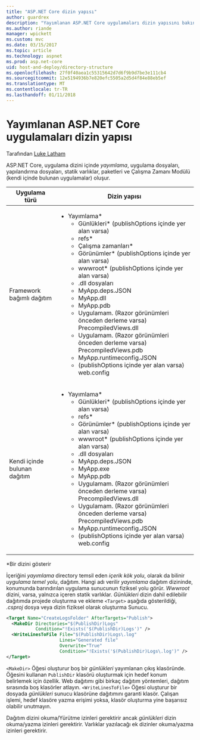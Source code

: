 ```yaml
---
title: "ASP.NET Core dizin yapısı"
author: guardrex
description: "Yayımlanan ASP.NET Core uygulamaları dizin yapısını bakın."
ms.author: riande
manager: wpickett
ms.custom: mvc
ms.date: 03/15/2017
ms.topic: article
ms.technology: aspnet
ms.prod: asp.net-core
uid: host-and-deploy/directory-structure
ms.openlocfilehash: 27f0f40aea1c55315642d7d6f9b9d7be3e111cb4
ms.sourcegitcommit: 12e5194936b7e820efc5505a2d5d4f84e88eb5ef
ms.translationtype: MT
ms.contentlocale: tr-TR
ms.lasthandoff: 01/11/2018
---
```

# <a name="directory-structure-of-published-aspnet-core-apps"></a>Yayımlanan ASP.NET Core uygulamaları dizin yapısı

Tarafından [Luke Latham](https://github.com/guardrex)

ASP.NET Core, uygulama dizini içinde *yayımlama*, uygulama dosyaları, yapılandırma dosyaları, statik varlıklar, paketleri ve Çalışma Zamanı Modülü (kendi içinde bulunan uygulamalar) oluşur.

| Uygulama türü                       | Dizin yapısı |
| ------------------------------ | ------------------- |
| Framework bağımlı dağıtım | <ul><li>Yayımlama\*<ul><li>Günlükleri\* (publishOptions içinde yer alan varsa)</li><li>refs\*</li><li>Çalışma zamanları\*</li><li>Görünümler\* (publishOptions içinde yer alan varsa)</li><li>wwwroot\* (publishOptions içinde yer alan varsa)</li><li>.dll dosyaları</li><li>MyApp.deps.JSON</li><li>MyApp.dll</li><li>MyApp.pdb</li><li>Uygulamam. (Razor görünümleri önceden derleme varsa) PrecompiledViews.dll</li><li>Uygulamam. (Razor görünümleri önceden derleme varsa) PrecompiledViews.pdb</li><li>MyApp.runtimeconfig.JSON</li><li>(publishOptions içinde yer alan varsa) web.config</li></ul></li></ul> |
| Kendi içinde bulunan dağıtım      | <ul><li>Yayımlama\*<ul><li>Günlükleri\* (publishOptions içinde yer alan varsa)</li><li>refs\*</li><li>Görünümler\* (publishOptions içinde yer alan varsa)</li><li>wwwroot\* (publishOptions içinde yer alan varsa)</li><li>.dll dosyaları</li><li>MyApp.deps.JSON</li><li>MyApp.exe</li><li>MyApp.pdb</li><li>Uygulamam. (Razor görünümleri önceden derleme varsa) PrecompiledViews.dll</li><li>Uygulamam. (Razor görünümleri önceden derleme varsa) PrecompiledViews.pdb</li><li>MyApp.runtimeconfig.JSON</li><li>(publishOptions içinde yer alan varsa) web.config</li></ul></li></ul> |
\*Bir dizini gösterir

İçeriğini *yayımlama* directory temsil eden *içerik kök yolu*, olarak da bilinir *uygulama temel yolu*, dağıtım. Hangi adı verilir *yayımlama* dağıtım dizininde, konumunda barındırılan uygulama sunucunun fiziksel yolu görür. *Wwwroot* dizini, varsa, yalnızca içeren statik varlıklar. *Günlükleri* dizin dahil edilebilir dağıtımda projede oluşturma ve ekleme `<Target>` aşağıda gösterildiği, *.csproj* dosya veya dizin fiziksel olarak oluşturma Sunucu.

```xml
<Target Name="CreateLogsFolder" AfterTargets="Publish">
  <MakeDir Directories="$(PublishDir)Logs" 
           Condition="!Exists('$(PublishDir)Logs')" />
  <WriteLinesToFile File="$(PublishDir)Logs\.log" 
                    Lines="Generated file" 
                    Overwrite="True" 
                    Condition="!Exists('$(PublishDir)Logs\.log')" />
</Target>
```

`<MakeDir>` Öğesi oluşturur boş bir *günlükleri* yayımlanan çıkış klasöründe. Öğesini kullanan `PublishDir` klasörü oluşturmak için hedef konum belirlemek için özellik. Web dağıtımı gibi birkaç dağıtım yöntemleri, dağıtım sırasında boş klasörler atlayın. `<WriteLinesToFile>` Öğesi oluşturur bir dosyada *günlükleri* sunucu klasörüne dağıtımını garanti klasör. Çalışan işlemi, hedef klasöre yazma erişimi yoksa, klasör oluşturma yine başarısız olabilir unutmayın.

Dağıtım dizini okuma/Yürütme izinleri gerektirir ancak *günlükleri* dizin okuma/yazma izinleri gerektirir. Varlıklar yazılacağı ek dizinler okuma/yazma izinleri gerektirir.
